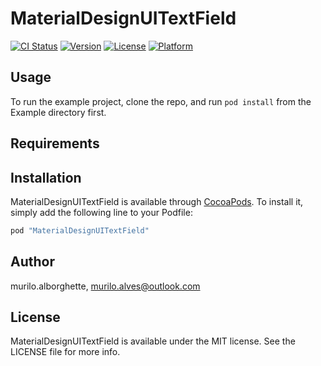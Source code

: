 # MaterialDesignUITextField

[![CI Status](http://img.shields.io/travis/murilo.alborghette/MaterialDesignUITextField.svg?style=flat)](https://travis-ci.org/murilo.alborghette/MaterialDesignUITextField)
[![Version](https://img.shields.io/cocoapods/v/MaterialDesignUITextField.svg?style=flat)](http://cocoapods.org/pods/MaterialDesignUITextField)
[![License](https://img.shields.io/cocoapods/l/MaterialDesignUITextField.svg?style=flat)](http://cocoapods.org/pods/MaterialDesignUITextField)
[![Platform](https://img.shields.io/cocoapods/p/MaterialDesignUITextField.svg?style=flat)](http://cocoapods.org/pods/MaterialDesignUITextField)

## Usage

To run the example project, clone the repo, and run `pod install` from the Example directory first.

## Requirements

## Installation

MaterialDesignUITextField is available through [CocoaPods](http://cocoapods.org). To install
it, simply add the following line to your Podfile:

```ruby
pod "MaterialDesignUITextField"
```

## Author

murilo.alborghette, murilo.alves@outlook.com

## License

MaterialDesignUITextField is available under the MIT license. See the LICENSE file for more info.
